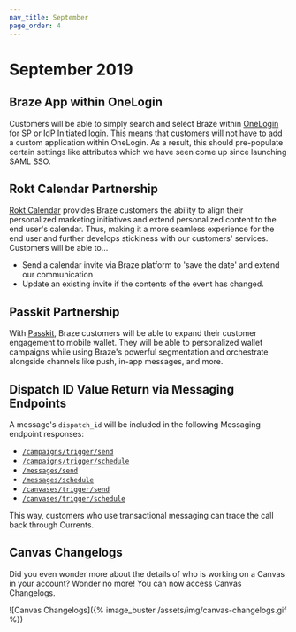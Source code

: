 ```yaml
---
nav_title: September
page_order: 4
---
```


# September 2019

## Braze App within OneLogin

Customers will be able to simply search and select Braze within [OneLogin]({{site.baseurl}}/user_guide/administrative/access_braze/single_sign_on/onelogin/) for SP or IdP Initiated login. This means that customers will not have to add a custom application within OneLogin. As a result, this should pre-populate certain settings like attributes which we have seen come up since launching SAML SSO.

## Rokt Calendar Partnership

[Rokt Calendar]({{site.baseurl}}/partners/additional_channels/calendar/rokt_calendar/) provides Braze customers the ability to align their personalized marketing initiatives and extend personalized content to the end user's calendar. Thus, making it a more seamless experience for the end user and further develops stickiness with our customers' services. Customers will be able to...

- Send a calendar invite via Braze platform to 'save the date' and extend our communication
- Update an existing invite if the contents of the event has changed.

## Passkit Partnership

With [Passkit]({{site.baseurl}}/partners/additional_channels/mobile_wallet/passkit/), Braze customers will be able to expand their customer engagement to mobile wallet. They will be able to personalized wallet campaigns while using Braze's powerful segmentation and orchestrate alongside channels like push, in-app messages, and more.

## Dispatch ID Value Return via Messaging Endpoints

A message's `dispatch_id` will be included in the following Messaging endpoint responses:

- [`/campaigns/trigger/send`]({{site.baseurl}}/api/endpoints/messaging/#sending-messages-via-api-triggered-delivery)
- [`/campaigns/trigger/schedule`]({{site.baseurl}}/api/endpoints/messaging/#create-schedule-endpoint)
- [`/messages/send`]({{site.baseurl}}/api/endpoints/messaging/#sending-messages-immediately-via-api-only)
- [`/messages/schedule`]({{site.baseurl}}/api/endpoints/messaging/#create-schedule-endpoint)
- [`/canvases/trigger/send`]({{site.baseurl}}/api/endpoints/messaging/#canvas)
- [`/canvases/trigger/schedule`]({{site.baseurl}}/api/endpoints/messaging/#api-triggered-canvases)

This way, customers who use transactional messaging can trace the call back through Currents.

## Canvas Changelogs

Did you even wonder more about the details of who is working on a Canvas in your account? Wonder no more! You can now access Canvas Changelogs.

![Canvas Changelogs]({% image_buster /assets/img/canvas-changelogs.gif %})
